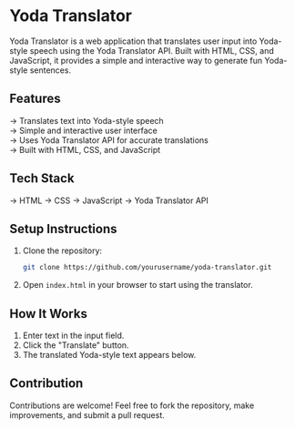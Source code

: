 # Yoda Translator

Yoda Translator is a web application that translates user input into Yoda-style speech using the Yoda Translator API. Built with HTML, CSS, and JavaScript, it provides a simple and interactive way to generate fun Yoda-style sentences.

## Features
-> Translates text into Yoda-style speech  
-> Simple and interactive user interface  
-> Uses Yoda Translator API for accurate translations  
-> Built with HTML, CSS, and JavaScript  

## Tech Stack
-> HTML
-> CSS
-> JavaScript
-> Yoda Translator API

## Setup Instructions
1. Clone the repository:
   ```sh
   git clone https://github.com/yourusername/yoda-translator.git
   ```

2. Open `index.html` in your browser to start using the translator.

## How It Works
1. Enter text in the input field.
2. Click the "Translate" button.
3. The translated Yoda-style text appears below.

## Contribution
Contributions are welcome! Feel free to fork the repository, make improvements, and submit a pull request.


